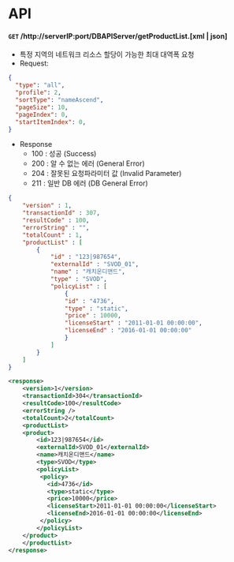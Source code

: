 # API


#### `GET` /http://serverIP:port/DBAPIServer/getProductList.[xml | json]
- 특정 지역의 네트워크 리소스 할당이 가능한 최대 대역폭 요청
- Request:
```json
{
  "type": "all",
  "profile": 2,
  "sortType": "nameAscend",
  "pageSize": 10,
  "pageIndex": 0,
  "startItemIndex": 0,
}
```
- Response
  - 100	: 성공 (Success)
  - 200	: 알 수 없는 에러 (General Error)
  - 204	: 잘못된 요청파라미터 값 (Invalid Parameter)
  - 211	: 일반 DB 에러 (DB General Error)
```json
{
	"version" : 1, 
	"transactionId" : 307, 
	"resultCode" : 100, 
	"errorString" : "",
	"totalCount" : 1, 
	"productList" : [
		{
			"id" : "123|987654", 
			"externalId" : "SVOD_01", 
			"name" : "캐치온디맨드", 
			"type" : "SVOD", 
			"policyList" : [
				{
				"id" : "4736", 
				"type" : "static", 
				"price" : 10000, 
				"licenseStart" : "2011-01-01 00:00:00", 
				"licenseEnd" : "2016-01-01 00:00:00"
				}
			]
		}
	]
}
```
```xml
<response>
	<version>1</version> 
	<transactionId>304</transactionId> 
	<resultCode>100</resultCode>
	<errorString />
	<totalCount>2</totalCount>
	<productList>
	<product>
		<id>123|987654</id>
		<externalId>SVOD_01</externalId>
		<name>캐치온디맨드</name>
		<type>SVOD</type>
		<policyList>
		 <policy>
		   <id>4736</id>
		   <type>static</type>
		   <price>10000</price>
		   <licenseStart>2011-01-01 00:00:00</licenseStart>
		   <licenseEnd>2016-01-01 00:00:00</licenseEnd>
		 </policy>
		</policyList>
	</product>
	</productList>
</response>

```
